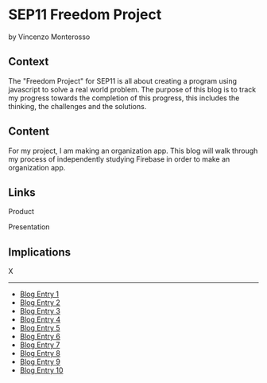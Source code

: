 # SEP11 Freedom Project
by Vincenzo Monterosso

## Context
The "Freedom Project" for SEP11 is all about creating a program using javascript to solve a real world problem. The purpose of this blog is to track my progress towards the completion of this progress, this includes the thinking, the challenges and the solutions.

## Content
For my project, I am making an organization app. This blog will walk through my process of independently studying Firebase in order to make an organization app.

## Links

Product

Presentation

## Implications
X

---

* [Blog Entry 1](entries/entry01.md)
* [Blog Entry 2](entries/entry02.md)
* [Blog Entry 3](entries/entry03.md)
* [Blog Entry 4](entries/entry04.md)
* [Blog Entry 5](entries/entry05.md)
* [Blog Entry 6](entries/entry06.md)
* [Blog Entry 7](entries/entry07.md)
* [Blog Entry 8](entries/entry08.md)
* [Blog Entry 9](entries/entry09.md)
* [Blog Entry 10](entries/entry10.md)
